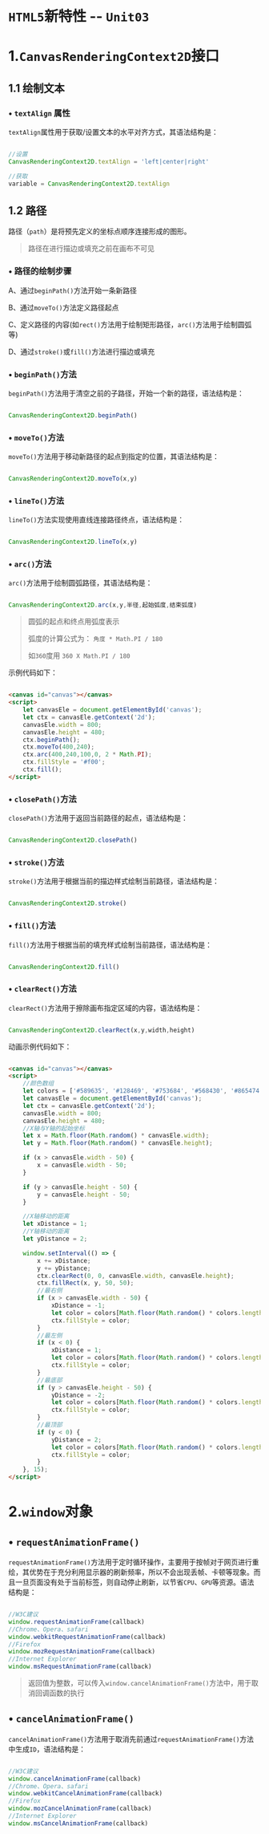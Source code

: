 # `HTML5`新特性 -- `Unit03`

# 1.`CanvasRenderingContext2D`接口

## 1.1 绘制文本

### • `textAlign` 属性

`textAlign`属性用于获取/设置文本的水平对齐方式，其语法结构是：

```javascript

//设置
CanvasRenderingContext2D.textAlign = 'left|center|right'

//获取
variable = CanvasRenderingContext2D.textAlign

```

## 1.2 路径

路径（`path`）是将预先定义的坐标点顺序连接形成的图形。

> 路径在进行描边或填充之前在画布不可见

### • 路径的绘制步骤

A、通过`beginPath()`方法开始一条新路径

B、通过`moveTo()`方法定义路径起点

C、定义路径的内容(如`rect()`方法用于绘制矩形路径，`arc()`方法用于绘制圆弧等)

D、通过`stroke()`或`fill()`方法进行描边或填充

### • `beginPath()`方法

`beginPath()`方法用于清空之前的子路径，开始一个新的路径，语法结构是：

```javascript

CanvasRenderingContext2D.beginPath()

```

### • `moveTo()`方法

`moveTo()`方法用于移动新路径的起点到指定的位置，其语法结构是：

```javascript

CanvasRenderingContext2D.moveTo(x,y)

```

### • `lineTo()`方法

`lineTo()`方法实现使用直线连接路径终点，语法结构是：

```javascript

CanvasRenderingContext2D.lineTo(x,y)

```

### • `arc()`方法

`arc()`方法用于绘制圆弧路径，其语法结构是：

```javascript

CanvasRenderingContext2D.arc(x,y,半径,起始弧度,结束弧度)

```

> 圆弧的起点和终点用弧度表示
>
> 弧度的计算公式为： `角度 * Math.PI / 180`
>
> 如`360`度用 `360 X Math.PI / 180`

示例代码如下：

```html

<canvas id="canvas"></canvas>
<script>
    let canvasEle = document.getElementById('canvas');
    let ctx = canvasEle.getContext('2d');
    canvasEle.width = 800;
    canvasEle.height = 480;
    ctx.beginPath();
    ctx.moveTo(400,240);
    ctx.arc(400,240,100,0, 2 * Math.PI);
    ctx.fillStyle = '#f00';
    ctx.fill();   
</script>

```



### • `closePath()`方法

`closePath()`方法用于返回当前路径的起点，语法结构是：

```javascript

CanvasRenderingContext2D.closePath()

```

### • `stroke()`方法

`stroke()`方法用于根据当前的描边样式绘制当前路径，语法结构是：

```javascript

CanvasRenderingContext2D.stroke()

```

### • `fill()`方法

`fill()`方法用于根据当前的填充样式绘制当前路径，语法结构是：

```javascript

CanvasRenderingContext2D.fill()

```

### • `clearRect()`方法

`clearRect()`方法用于擦除画布指定区域的内容，语法结构是：

```javascript

CanvasRenderingContext2D.clearRect(x,y,width,height)

```

动画示例代码如下：

```html

<canvas id="canvas"></canvas>
<script>
    //颜色数组
    let colors = ['#589635', '#128469', '#753684', '#568430', '#865474', '#935475'];
    let canvasEle = document.getElementById('canvas');
    let ctx = canvasEle.getContext('2d');
    canvasEle.width = 800;
    canvasEle.height = 480;
    //X轴与Y轴的起始坐标
    let x = Math.floor(Math.random() * canvasEle.width);
    let y = Math.floor(Math.random() * canvasEle.height);

    if (x > canvasEle.width - 50) {
        x = canvasEle.width - 50;
    }

    if (y > canvasEle.height - 50) {
        y = canvasEle.height - 50;
    }

    //X轴移动的距离
    let xDistance = 1;
    //Y轴移动的距离
    let yDistance = 2;

    window.setInterval(() => {
        x += xDistance;
        y += yDistance;
        ctx.clearRect(0, 0, canvasEle.width, canvasEle.height);
        ctx.fillRect(x, y, 50, 50);
        //最右侧
        if (x > canvasEle.width - 50) {
            xDistance = -1;
            let color = colors[Math.floor(Math.random() * colors.length)];
            ctx.fillStyle = color;
        }
        //最左侧
        if (x < 0) {
            xDistance = 1;
            let color = colors[Math.floor(Math.random() * colors.length)];
            ctx.fillStyle = color;
        }
        //最底部
        if (y > canvasEle.height - 50) {
            yDistance = -2;
            let color = colors[Math.floor(Math.random() * colors.length)];
            ctx.fillStyle = color;
        }
        //最顶部
        if (y < 0) {
            yDistance = 2;
            let color = colors[Math.floor(Math.random() * colors.length)];
            ctx.fillStyle = color;
        }
    }, 15);
</script>

```

# 2.`window`对象

## • `requestAnimationFrame()`

`requestAnimationFrame()`方法用于定时循环操作，主要用于按帧对于网页进行重绘，其优势在于充分利用显示器的刷新频率，所以不会出现丢帧、卡顿等现象。而且一旦页面没有处于当前标签，则自动停止刷新，以节省`CPU`、`GPU`等资源。语法结构是：

```javascript

//W3C建议
window.requestAnimationFrame(callback)
//Chrome、Opera、safari
window.webkitRequestAnimationFrame(callback)
//Firefox
window.mozRequestAnimationFrame(callback)
//Internet Explorer
window.msRequestAnimationFrame(callback)

```

> 返回值为整数，可以传入`window.cancelAnimationFrame()`方法中，用于取消回调函数的执行

## • `cancelAnimationFrame()`

`cancelAnimationFrame()`方法用于取消先前通过`requestAnimationFrame()`方法中生成`ID`，语法结构是：

```javascript

//W3C建议
window.cancelAnimationFrame(callback)
//Chrome、Opera、safari
window.webkitCancelAnimationFrame(callback)
//Firefox
window.mozCancelAnimationFrame(callback)
//Internet Explorer
window.msCancelAnimationFrame(callback)

```

